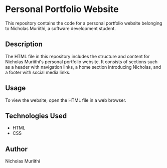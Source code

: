 # Personal Portfolio Website

This repository contains the code for a personal portfolio website belonging to Nicholas Muriithi, a software development student.

## Description

The HTML file in this repository includes the structure and content for Nicholas Muriithi's personal portfolio website. It consists of sections such as a header with navigation links, a home section introducing Nicholas, and a footer with social media links.

## Usage

To view the website, open the HTML file in a web browser.

## Technologies Used

- HTML
- CSS

## Author

Nicholas Muriithi
